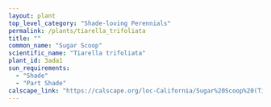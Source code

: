 ```yaml
---
layout: plant                                                              
top_level_category: "Shade-loving Perennials"
permalink: /plants/tiarella_trifoliata
title: ""
common_name: "Sugar Scoop"
scientific_name: "Tiarella trifoliata"
plant_id: 3ada1
sun_requirements:
  - "Shade"
  - "Part Shade"
calscape_link: "https://calscape.org/loc-California/Sugar%20Scoop%20(Tiarella%20trifoliata)"
---
```



